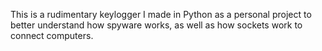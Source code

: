 This is a rudimentary keylogger I made in Python as a personal project to better understand how spyware works, as well as how sockets work to connect computers.
